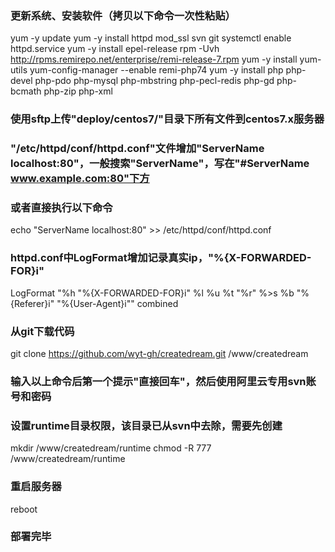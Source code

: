 ### 更新系统、安装软件（拷贝以下命令一次性粘贴）
yum -y update
yum -y install httpd mod_ssl svn git
systemctl enable httpd.service
yum -y install epel-release
rpm -Uvh http://rpms.remirepo.net/enterprise/remi-release-7.rpm
yum -y install yum-utils
yum-config-manager --enable remi-php74
yum -y install php php-devel php-pdo php-mysql php-mbstring php-pecl-redis php-gd php-bcmath php-zip php-xml


### 使用sftp上传"deploy/centos7/"目录下所有文件到centos7.x服务器


### "/etc/httpd/conf/httpd.conf"文件增加"ServerName localhost:80"，一般搜索"ServerName"，写在"#ServerName www.example.com:80"下方
### 或者直接执行以下命令
echo "ServerName localhost:80" >> /etc/httpd/conf/httpd.conf
### httpd.conf中LogFormat增加记录真实ip，\"%{X-FORWARDED-FOR}i\"
LogFormat "%h \"%{X-FORWARDED-FOR}i\" %l %u %t \"%r\" %>s %b \"%{Referer}i\" \"%{User-Agent}i\"" combined


### 从git下载代码
git clone https://github.com/wyt-gh/createdream.git /www/createdream
### 输入以上命令后第一个提示"直接回车"，然后使用阿里云专用svn账号和密码


### 设置runtime目录权限，该目录已从svn中去除，需要先创建
mkdir /www/createdream/runtime
chmod -R 777 /www/createdream/runtime

### 重启服务器
reboot

### 部署完毕
